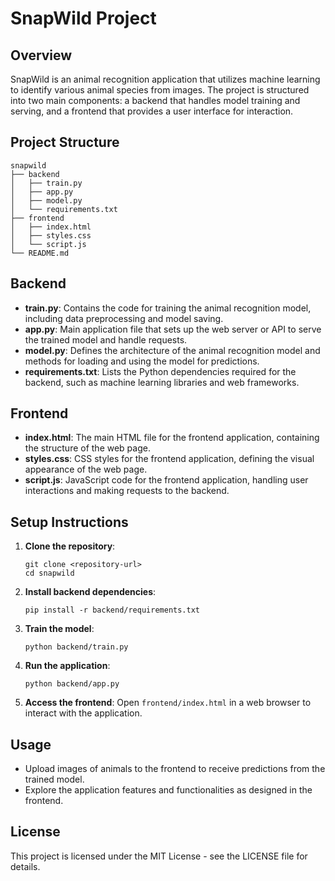 # SnapWild Project

## Overview
SnapWild is an animal recognition application that utilizes machine learning to identify various animal species from images. The project is structured into two main components: a backend that handles model training and serving, and a frontend that provides a user interface for interaction.

## Project Structure
```
snapwild
├── backend
│   ├── train.py
│   ├── app.py
│   ├── model.py
│   └── requirements.txt
├── frontend
│   ├── index.html
│   ├── styles.css
│   └── script.js
└── README.md
```

## Backend
- **train.py**: Contains the code for training the animal recognition model, including data preprocessing and model saving.
- **app.py**: Main application file that sets up the web server or API to serve the trained model and handle requests.
- **model.py**: Defines the architecture of the animal recognition model and methods for loading and using the model for predictions.
- **requirements.txt**: Lists the Python dependencies required for the backend, such as machine learning libraries and web frameworks.

## Frontend
- **index.html**: The main HTML file for the frontend application, containing the structure of the web page.
- **styles.css**: CSS styles for the frontend application, defining the visual appearance of the web page.
- **script.js**: JavaScript code for the frontend application, handling user interactions and making requests to the backend.

## Setup Instructions
1. **Clone the repository**:
   ```
   git clone <repository-url>
   cd snapwild
   ```

2. **Install backend dependencies**:
   ```
   pip install -r backend/requirements.txt
   ```

3. **Train the model**:
   ```
   python backend/train.py
   ```

4. **Run the application**:
   ```
   python backend/app.py
   ```

5. **Access the frontend**:
   Open `frontend/index.html` in a web browser to interact with the application.

## Usage
- Upload images of animals to the frontend to receive predictions from the trained model.
- Explore the application features and functionalities as designed in the frontend.

## License
This project is licensed under the MIT License - see the LICENSE file for details.

